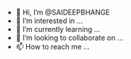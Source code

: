 - 👋 Hi, I’m @SAIDEEPBHANGE
- 👀 I’m interested in ...
- 🌱 I’m currently learning ...
- 💞️ I’m looking to collaborate on ...
- 📫 How to reach me ...

<!---
SAIDEEPBHANGE/SAIDEEPBHANGE is a ✨ special ✨ repository because its `README.md` (this file) appears on your GitHub profile.
You can click the Preview link to take a look at your changes.
--->
